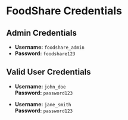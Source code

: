 # FoodShare Credentials

## Admin Credentials
- **Username:** `foodshare_admin`  
- **Password:** `foodshare123`

## Valid User Credentials
- **Username:** `john_doe`  
  **Password:** `password123`

- **Username:** `jane_smith`  
  **Password:** `password123`